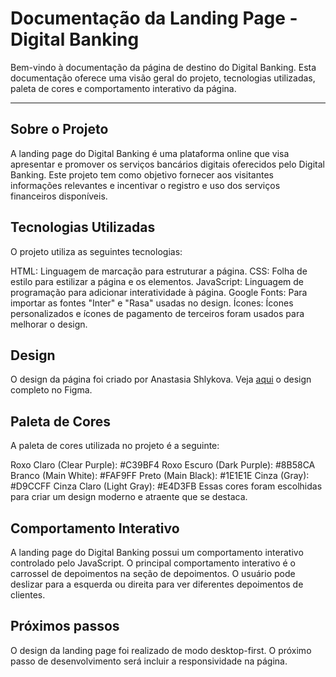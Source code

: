 # Documentação da Landing Page - Digital Banking
Bem-vindo à documentação da página de destino do Digital Banking. Esta documentação oferece uma visão geral do projeto, tecnologias utilizadas, paleta de cores e comportamento interativo da página.
***

## Sobre o Projeto
A landing page do Digital Banking é uma plataforma online que visa apresentar e promover os serviços bancários digitais oferecidos pelo Digital Banking. Este projeto tem como objetivo fornecer aos visitantes informações relevantes e incentivar o registro e uso dos serviços financeiros disponíveis.

## Tecnologias Utilizadas
O projeto utiliza as seguintes tecnologias:

HTML: Linguagem de marcação para estruturar a página.
CSS: Folha de estilo para estilizar a página e os elementos.
JavaScript: Linguagem de programação para adicionar interatividade à página.
Google Fonts: Para importar as fontes "Inter" e "Rasa" usadas no design.
Ícones: Ícones personalizados e ícones de pagamento de terceiros foram usados para melhorar o design.

## Design 
O design da página foi criado por Anastasia Shlykova. Veja [aqui](https://www.figma.com/file/Oh8Mpz9mMyNYPQWzPRdbjV/Digital-banking-landing-page-(Community)?type=design&node-id=17-70&mode=design&t=uOvVGvvMLBEHhaqZ-0) o design completo no Figma. 

## Paleta de Cores
A paleta de cores utilizada no projeto é a seguinte:

Roxo Claro (Clear Purple): #C39BF4
Roxo Escuro (Dark Purple): #8B58CA
Branco (Main White): #FAF9FF
Preto (Main Black): #1E1E1E
Cinza (Gray): #D9CCFF
Cinza Claro (Light Gray): #E4D3FB
Essas cores foram escolhidas para criar um design moderno e atraente que se destaca.

## Comportamento Interativo
A landing page do Digital Banking possui um comportamento interativo controlado pelo JavaScript. O principal comportamento interativo é o carrossel de depoimentos na seção de depoimentos. O usuário pode deslizar para a esquerda ou direita para ver diferentes depoimentos de clientes.

## Próximos passos
O design da landing page foi realizado de modo desktop-first. O próximo passo de desenvolvimento será incluir a responsividade na página. 


